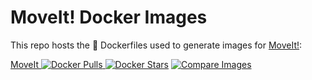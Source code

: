 # MoveIt! Docker Images
This repo hosts the :whale: Dockerfiles used to generate images for [MoveIt!](moveit.ros.org):

[MoveIt ![Docker Pulls](https://img.shields.io/docker/pulls/_/moveit.svg) ![Docker Stars](https://img.shields.io/docker/stars/_/moveit.svg)](https://registry.hub.docker.com/_/moveit/)
[![Compare Images](https://badge.imagelayers.io/moveit:latest.svg)](https://imagelayers.io/?images=moveit:indigo-moveit-core)
